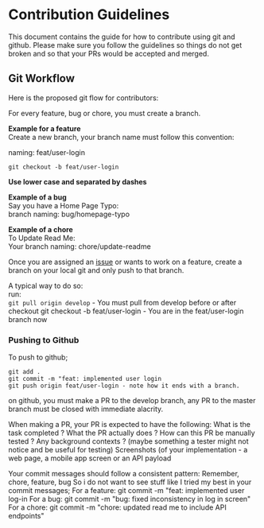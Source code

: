 # Contribution Guidelines

This document contains the guide for how to contribute using git and github. Please make sure you follow the guidelines so things do not get broken and so that your PRs would be accepted and merged.

## Git Workflow
Here is the proposed git flow for contributors:

For every feature, bug or chore, you must create a branch.

**Example for a feature**  
Create a new branch, your branch name must follow this convention: 

naming: feat/user-login 
```
git checkout -b feat/user-login 
```
**Use lower case and separated by dashes**  

**Example of a bug**  
Say you have a Home Page Typo:  
branch naming: bug/homepage-typo

**Example of a chore**  
To Update Read Me:  
Your branch naming: chore/update-readme

Once you are assigned an [issue](https://github.com/Geotechies-Uniuyo/geotechies/issues) or wants to work on a feature, create a branch on your local git and only push to that branch.  

A typical way to do so:  
run:  
```git pull origin develop``` - You must pull from develop before or after checkout
git checkout -b feat/user-login - You are in the feat/user-login branch now


### Pushing to Github
To push to github;  
```
git add . 
git commit -m "feat: implemented user login
git push origin feat/user-login - note how it ends with a branch. 
```


on github, you must make a PR to the develop branch, any PR to the master branch must be closed with immediate alacrity.

When making a PR, your PR is expected to have the following:
What is the task completed ?
What the PR actually does  ?
How can this PR be manually tested ?
Any background contexts ? (maybe something a tester might not notice and be useful for testing)
Screenshots (of your implementation - a web page, a mobile app screen or an API payload

Your commit messages should follow a consistent pattern:
Remember, chore, feature, bug
So i do not want to see stuff like I tried my best in your commit messages;
For a feature: git commit -m "feat: implemented user log-in
For a bug: git commit -m "bug: fixed inconsistency in log in screen"
For a chore: git commit -m "chore: updated read me to include API endpoints"